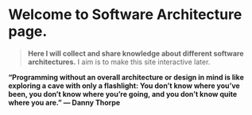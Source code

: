 
 
# Welcome to Software Architecture page.
> **Here I will collect and share knowledge about different software architectures.**
> I aim is to make this site interactive later. 


__“Programming without an overall architecture or design in mind is like exploring a cave with only a flashlight: You don’t know where you’ve been, you don’t know where you’re going, and you don’t know quite where you are.” — Danny Thorpe__
